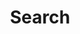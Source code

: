 ---
title: "Search" # in any language you want
layout: "search" # necessary for search
# url: "/archive"
# description: "Description for Search"
summary: "search"
placeholder: "Type here to search posts"
---